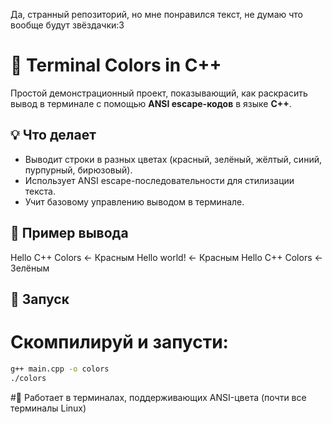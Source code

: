 Да, странный репозиторий, но мне понравился текст, не думаю что вообще будут звёздачки:3
# 🎨 Terminal Colors in C++

Простой демонстрационный проект, показывающий, как раскрасить вывод в терминале с помощью **ANSI escape-кодов** в языке **C++**.

## 💡 Что делает

- Выводит строки в разных цветах (красный, зелёный, жёлтый, синий, пурпурный, бирюзовый).
- Использует ANSI escape-последовательности для стилизации текста.
- Учит базовому управлению выводом в терминале.

## 🧪 Пример вывода
Hello C++ Colors ← Красным
Hello world! ← Красным
Hello C++ Colors ← Зелёным

## 🚀 Запуск

# Скомпилируй и запусти:

```bash
g++ main.cpp -o colors
./colors
```
#🐧 Работает в терминалах, поддерживающих ANSI-цвета (почти все терминалы Linux)
